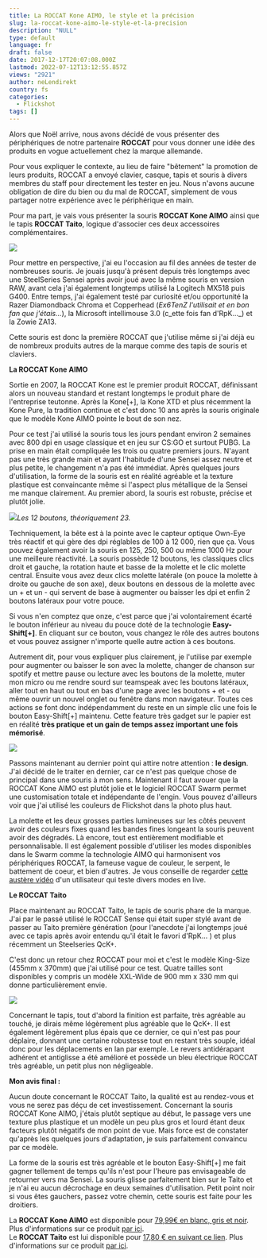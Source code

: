 ```yaml
---
title: La ROCCAT Kone AIMO, le style et la précision
slug: la-roccat-kone-aimo-le-style-et-la-precision
description: "NULL"
type: default
language: fr
draft: false
date: 2017-12-17T20:07:08.000Z
lastmod: 2022-07-12T13:12:55.857Z
views: "2921"
author: neLendirekt
country: fs
categories:
  - Flickshot
tags: []
---
```

Alors que Noël arrive, nous avons décidé de vous présenter des périphériques de notre partenaire **ROCCAT** pour vous donner une idée des produits en vogue actuellement chez la marque allemande. 

Pour vous expliquer le contexte, au lieu de faire "bêtement" la promotion de leurs produits, ROCCAT a envoyé clavier, casque, tapis et souris à divers membres du staff pour directement les tester en jeu. Nous n'avons aucune obligation de dire du bien ou du mal de ROCCAT, simplement de vous partager notre expérience avec le périphérique en main.

Pour ma part, je vais vous présenter la souris **ROCCAT Kone AIMO** ainsi que le tapis **ROCCAT Taito**, logique d'associer ces deux accessoires complémentaires. 

![](/images/articles/5a31b0033dc76/images/PAZssz4TC8DECKgHeT3kimBDaZ9sMjxMakBcL1UK.png)

Pour mettre en perspective, j'ai eu l'occasion au fil des années de tester de nombreuses souris. Je jouais jusqu'à présent depuis très longtemps avec une SteelSeries Sensei après avoir joué avec la même souris en version RAW, avant cela j'ai également longtemps utilisé la Logitech MX518 puis G400\. Entre temps, j'ai également testé par curiosité et/ou opportunité la Razer Diamondback Chroma et Copperhead (_Ex6TenZ l'utilisait et en bon fan que j'étais..._), la Microsoft intellimouse 3.0 (c_ette fois fan d'RpK..._) et la Zowie ZA13.

Cette souris est donc la première ROCCAT que j'utilise même si j'ai déjà eu de nombreux produits autres de la marque comme des tapis de souris et claviers.

**La ROCCAT Kone AIMO**

Sortie en 2007, la ROCCAT Kone est le premier produit ROCCAT, définissant alors un nouveau standard et restant longtemps le produit phare de l'entreprise teutonne. Après la Kone\[+\], la Kone XTD et plus récemment la Kone Pure, la tradition continue et c'est donc 10 ans après la souris originale que le modèle Kone AIMO pointe le bout de son nez.

Pour ce test j'ai utilisé la souris tous les jours pendant environ 2 semaines avec 800 dpi en usage classique et en jeu sur CS:GO et surtout PUBG. La prise en main était compliquée les trois ou quatre premiers jours. N'ayant pas une très grande main et ayant l'habitude d'une Sensei assez neutre et plus petite, le changement n'a pas été immédiat. Après quelques jours d'utilisation, la forme de la souris est en réalité agréable et la texture plastique est convaincante même si l'aspect plus métallique de la Sensei me manque clairement. Au premier abord, la souris est robuste, précise et plutôt jolie.

![](/images/articles/5a31b0033dc76/images/tmIbGRdKkkFErRM3VFfi9vBwqAaBBX1X4WP6RTWR.png)_Les 12 boutons, théoriquement 23._

Techniquement, la bête est à la pointe avec le capteur optique Own-Eye très réactif et qui gère des dpi réglables de 100 à 12 000, rien que ça. Vous pouvez également avoir la souris en 125, 250, 500 ou même 1000 Hz pour une meilleure réactivité. La souris possède 12 boutons, les classiques clics droit et gauche, la rotation haute et basse de la molette et le clic molette central. Ensuite vous avez deux clics molette latérale (on pouce la molette à droite ou gauche de son axe), deux boutons en dessous de la molette avec un + et un - qui servent de base à augmenter ou baisser les dpi et enfin 2 boutons latéraux pour votre pouce. 

Si vous n'en comptez que onze, c'est parce que j'ai volontairement écarté le bouton inférieur au niveau du pouce doté de la technologie **Easy-Shift\[+\]**. En cliquant sur ce bouton, vous changez le rôle des autres boutons et vous pouvez assigner n'importe quelle autre action à ces boutons. 

Autrement dit, pour vous expliquer plus clairement, je l'utilise par exemple pour augmenter ou baisser le son avec la molette, changer de chanson sur spotify et mettre pause ou lecture avec les boutons de la molette, muter mon micro ou me rendre sourd sur teamspeak avec les boutons latéraux, aller tout en haut ou tout en bas d'une page avec les boutons + et - ou même ouvrir un nouvel onglet ou fenêtre dans mon navigateur. Toutes ces actions se font donc indépendamment du reste en un simple clic une fois le bouton Easy-Shift\[+\] maintenu. Cette feature très gadget sur le papier est en réalité **très pratique et un gain de temps assez important une fois mémorisé**.

![](/images/articles/5a31b0033dc76/images/Sl3acco21Euhh5mNutaGRHgoZP34B0qO8U9wK6R4.jpeg)

Passons maintenant au dernier point qui attire notre attention : **le design**. J'ai décidé de le traiter en dernier, car ce n'est pas quelque chose de principal dans une souris à mon sens. Maintenant il faut avouer que la ROCCAT Kone AIMO est plutôt jolie et le logiciel ROCCAT Swarm permet une customisation totale et indépendante de l'engin. Vous pouvez d'ailleurs voir que j'ai utilisé les couleurs de Flickshot dans la photo plus haut. 

La molette et les deux grosses parties lumineuses sur les côtés peuvent avoir des couleurs fixes quand les bandes fines longeant la souris peuvent avoir des dégradés. Là encore, tout est entièrement modifiable et personnalisable. Il est également possible d'utiliser les modes disponibles dans le Swarm comme la technologie AIMO qui harmonisent vos périphériques ROCCAT, la fameuse vague de couleur, le serpent, le battement de coeur, et bien d'autres. Je vous conseille de regarder [cette austère vidéo](https://www.youtube.com/watch?v=n7UkBOF3taA) d'un utilisateur qui teste divers modes en live.

**Le ROCCAT Taito**

Place maintenant au ROCCAT Taito, le tapis de souris phare de la marque. J'ai par le passé utilisé le ROCCAT Sense qui était super stylé avant de passer au Taito première génération (pour l'anecdote j'ai longtemps joué avec ce tapis après avoir entendu qu'il était le favori d'RpK... ) et plus récemment un Steelseries QcK+. 

C'est donc un retour chez ROCCAT pour moi et c'est le modèle King-Size (455mm x 370mm) que j'ai utilisé pour ce test. Quatre tailles sont disponibles y compris un modèle XXL-Wide de 900 mm x 330 mm qui donne particulièrement envie. 

![](/images/articles/5a31b0033dc76/images/E3eKM69SkFDFzkq2YJ3ZUNbaXhExkObDjg8uWSGe.jpeg)

Concernant le tapis, tout d'abord la finition est parfaite, très agréable au touché, je dirais même légèrement plus agréable que le QcK+. Il est également légèrement plus épais que ce dernier, ce qui n'est pas pour déplaire, donnant une certaine robustesse tout en restant très souple, idéal donc pour les déplacements en lan par exemple. Le revers antidérapant adhérent et antiglisse a été amélioré et possède un bleu électrique ROCCAT très agréable, un petit plus non négligeable. 

**Mon avis final :**

Aucun doute concernant le ROCCAT Taito, la qualité est au rendez-vous et vous ne serez pas déçu de cet investissement. Concernant la souris ROCCAT Kone AIMO, j'étais plutôt septique au début, le passage vers une texture plus plastique et un modèle un peu plus gros et lourd étant deux facteurs plutôt négatifs de mon point de vue. Mais force est de constater qu'après les quelques jours d'adaptation, je suis parfaitement convaincu par ce modèle. 

La forme de la souris est très agréable et le bouton Easy-Shift\[+\] me fait gagner tellement de temps qu'ils n'est pour l'heure pas envisageable de retourner vers ma Sensei. La souris glisse parfaitement bien sur le Taito et je n'ai eu aucun décrochage en deux semaines d'utilisation. Petit point noir si vous êtes gauchers, passez votre chemin, cette souris est faite pour les droitiers.

La **ROCCAT Kone AIMO** est disponible pour [79,99€ en blanc, gris et noir](https://www.amazon.fr/gp/product/B075FW4X8V/ref=as%5Fli%5Fqf%5Fsp%5Fasin%5Fil%5Ftl?ie=UTF8&tag=flickshot00-21&camp=1642&creative=6746&linkCode=as2&creativeASIN=B075FW4X8V&linkId=67e8c7e89ce2db9da770004ded22bcf0). Plus d'informations sur ce produit [par ici](https://www.roccat.org/fr-FR/Products/Gaming-Mice/Kone-AIMO/).  
Le **ROCCAT Taito** est lui disponible pour [17,80 € en suivant ce lien](https://www.amazon.fr/Roccat-Taito-Gaming-Souris-Mid-Size/dp/B01M4KQ537/ref=sr%5F1%5F6?s=specialty-aps&srs=1690404031&ie=UTF8&qid=1513532823&sr=8-6&keywords=tapis). Plus d'informations sur ce produit [par ici](https://www.roccat.org/fr-FR/Products/Gaming-Mousepads/Taito-Series/Taito-2017/).

